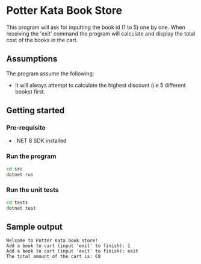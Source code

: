 # Potter Kata Book Store
This program will ask for inputting the book id (1 to 5) one by one.
When receiving the 'exit' command the program will calculate and display the total cost of the books in the cart. 

## Assumptions
The program assume the following:
- It will always attempt to calculate the highest discount (i.e 5 different books) first.

## Getting started

### Pre-requisite
- .NET 8 SDK installed 

### Run the program
```bash
cd src
dotnet run
```

### Run the unit tests
```bash
cd tests
dotnet test
``` 

## Sample output
```
Welcome to Potter Kata book store!
Add a book to cart (input 'exit' to finish): 1
Add a book to cart (input 'exit' to finish): exit
The total amount of the cart is: €8
```